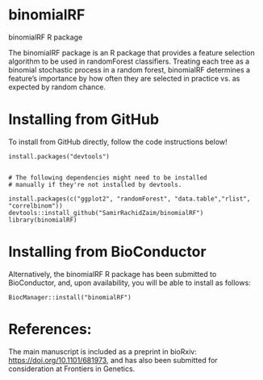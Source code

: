 # binomialRF
binomialRF R package

The binomialRF package is an R package that provides a feature selection algorithm to be used in randomForest classifiers. Treating each tree as a binomial stochastic process in a random forest, binomialRF determines a feature’s importance by how often they are selected in practice vs. as expected by random chance.


# Installing from GitHub

To install from GitHub directly, follow the code instructions below!

```
install.packages("devtools")


# The following dependencies might need to be installed
# manually if they're not installed by devtools. 

install.packages(c("ggplot2", "randomForest", "data.table","rlist", "correlbinom"))
devtools::install_github("SamirRachidZaim/binomialRF")
library(binomialRF)
```

# Installing from BioConductor

Alternatively, the binomialRF R package has been submitted to BioConductor, and, upon availability, you will be able to install as follows: 

```
BiocManager::install("binomialRF")

```

# References: 

The main manuscript is included as a preprint in bioRxiv: https://doi.org/10.1101/681973, and has also been submitted for consideration at Frontiers in Genetics. 

